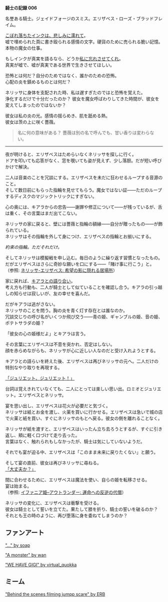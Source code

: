 <!-- title: エリザベス・スミス・ブラッドフレイム -->
<!-- status: 生存 -->

**騎士の記録 006**

名誉ある騎士。ジェイドフォージのスミス。エリザベス・ローズ・ブラッドフレイム。

[こぼれ落ちたインクは、悲しみに濡れて](https://www.youtube.com/live/b-jTHH6GK5w?si=-HpFkakfPqE6y6EO&t=363)。  
嘘で埋められた頁に書き殴られる感情の文字。硬貨のために売られる脆い記憶。本物の魔女の仕事。

もしインクが真実を語るなら、どうか[私に忘れさせてくれ](https://www.youtube.com/live/b-jTHH6GK5w?si=9ftHdvHFDe7BKzLe&t=410)。  
真実が嘘で、嘘が真実である世界で生きさせてほしい。

恐怖とは何だ？自分のためではなく、誰かのための恐怖。  
心配の炎を鎮めるものとは何だ？

ネリッサに身体を支配された時、私は遅すぎたのではと恐怖を覚えた。  
浄化するだけで十分だったのか？ 彼女を魔女呼ばわりしてきた時間が、彼女を変えてしまったのではないか？

彼女は私の炎の光。感情の揺らめき、肌を舐める熱。  
彼女は茨の上に咲く薔薇。

> 名に何の意味がある？ 薔薇は別の名で呼んでも、甘い香りは変わらない。

---

夜が明けると、エリザベスはためらいなくネリッサを探しに行く。  
ドアを叩いても応答がなく、窓を覗いても姿が見えず、少し落胆。だが短い呼びかけで解決。

二人は音楽のことを冗談にする。エリザベスを未だに狂わせるループする音源のこと。  
そして数日前にもらった指輪を見せてもらう。魔女ではない証――ただのループするディスクのマジックトリックにすぎない。

心の奥には、キアラからの忠告――謝罪や修正について――が残っているが、舌は重く、その言葉はまだ出てこない。

ネリッサの家に戻ると、壁には薔薇と指輪の額縁――自分が贈ったもの――が飾られている。  
ネリッサはその指輪を外して身につけ、エリザベスの指輪とお揃いにする。

_約束の指輪。ただそれだけ。_

そしてネリッサは模擬戦を申し込む。毎日のように繰り返す習慣となったもの。  
だがエリザベスはさらに奇妙な願いを口にする――「賭け事に行こう」と。  
（参照: [ネリッサ-エリザベス: 希望の影に隠れる居場所](#edge:liz-nerissa)）

家に戻れば、[キアラとの語り合い](https://www.youtube.com/live/b-jTHH6GK5w?si=oGPHYYz-3nlKro3Y&t=4582)。  
考え方も行動も、二人が騎士として似ていることを確認し合う。キアラの引っ越しの知らせは寂しいが、友の幸せを喜んだ。

だがキアラは逃がさない。  
ネリッサのことを問う。胸の炎を青く灯す存在とは誰なのか。  
冗談交じりの呼び名がいくつか飛び交う――青の姫、ギャンブルの姫、音の姫、ポテトサラダの姫？

「彼女の心の姫様だよ」とキアラは言う。

その言葉にエリザベスは不意を突かれ、否定はしない。  
顔を赤らめながらも、ネリッサが心に近しい人なのだと受け入れようとする。

キアラとの語らいを終えた後、エリザベスは再びネリッサの元へ。二人だけの特別なやり取りを再現する。

[「ジュリエット、ジュリエット！」](#embed:https://www.youtube.com/live/b-jTHH6GK5w?si=wW_PnKZylMBJiFeK&t=5150)

台詞は覚えきれていなくても、二人にとっては楽しい思い出。ロミオとジュリエット。エリザベスとネリッサ。

宴を思い出し、エリザベスは花火が必要だと気づく。  
ネリッサは紙とお金を渡し、火薬を買いに行かせる。エリザベスは急いで城の店で火薬と紙を買い、すぐにネリッサのもとへ戻る。彼女の側を離れることなく。

ネリッサが紙を渡すと、エリザベスはいったん立ち去ろうとするが、すぐに引き返し、頬に軽く口づけて走り去った。  
言葉はなく、触れられもしなかったが、騎士は気にしていないようだ。

それでも宴が迫る中、エリザベスは「このまま未来に戻りたくない」と願う。

そして宴の直前、彼女は再びネリッサに尋ねる。  
[「大丈夫か？」](https://www.youtube.com/live/b-jTHH6GK5w?si=aVt1IOPOs86fL63N&t=6456)

間に合わせるために、エリザベスは魔法を使い、自らの姫を転移させる。  
宴は始まる。  
（参照: [イファニア姫–アウトランダー: 運命への反逆の代償](#edge:iphania-outlander)）

ネリッサの変化に、エリザベスは衝撃を受ける。  
彼女は騎士として誓いを立てた。果たして膝を折り、騎士の誓いを破るのか？ それとも王の時のように、再び堕落に身を委ねてしまうのか？

## ファンアート

["..." by soap](https://x.com/SiFXi_/status/1922931817402806278)

<!-- nerissa -->

["A monster" by wan](https://x.com/wan_m_i/status/1921889316306919884)

<!-- nerissa -->

["WE HAVE GIGI" by virtual_quokka](https://x.com/virtual_quokka/status/1941922276712366186)

<!-- shiori -->

## ミーム

["Behind the scenes filming jumpp scare" by ERB](https://x.com/ERBloodflame/status/1922836899917332646)
